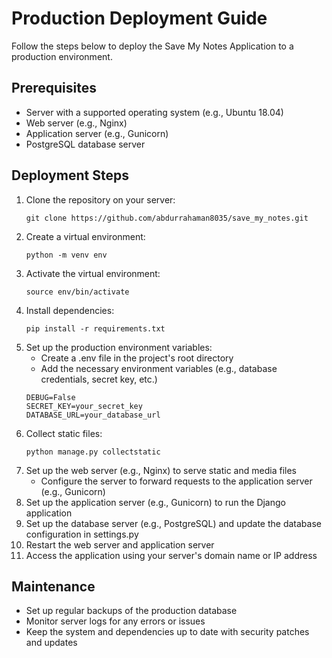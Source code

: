 # Production Deployment Guide

Follow the steps below to deploy the Save My Notes Application to a production environment.

## Prerequisites
- Server with a supported operating system (e.g., Ubuntu 18.04)
- Web server (e.g., Nginx)
- Application server (e.g., Gunicorn)
- PostgreSQL database server

## Deployment Steps
1. Clone the repository on your server:
   ```
   git clone https://github.com/abdurrahaman8035/save_my_notes.git
   ```
2. Create a virtual environment:
   ```
   python -m venv env
   ```
3. Activate the virtual environment:
   ```
   source env/bin/activate
   ```
4. Install dependencies:
   ```
   pip install -r requirements.txt
   ```
5. Set up the production environment variables:
   - Create a .env file in the project's root directory
   - Add the necessary environment variables (e.g., database credentials, secret key, etc.)
   ```
   DEBUG=False
   SECRET_KEY=your_secret_key
   DATABASE_URL=your_database_url
   ```
6. Collect static files:
   ```
   python manage.py collectstatic
   ```
7. Set up the web server (e.g., Nginx) to serve static and media files
   - Configure the server to forward requests to the application server (e.g., Gunicorn)
8. Set up the application server (e.g., Gunicorn) to run the Django application
9. Set up the database server (e.g., PostgreSQL) and update the database configuration in settings.py
10. Restart the web server and application server
11. Access the application using your server's domain name or IP address

## Maintenance
- Set up regular backups of the production database
- Monitor server logs for any errors or issues
- Keep the system and dependencies up to date with security patches and updates
```